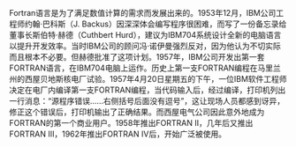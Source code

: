Fortran语言是为了满足数值计算的需求而发展出来的。1953年12月，IBM公司工程师约翰·巴科斯（J. Backus）因深深体会编写程序很困难，而写了一份备忘录给董事长斯伯特·赫德（Cuthbert Hurd），建议为IBM704系统设计全新的电脑语言以提升开发效率。当时IBM公司的顾问冯·诺伊曼强烈反对，因为他认为不切实际而且根本不必要。但赫德批准了这项计划。1957年，IBM公司开发出第一套FORTRAN语言，在IBM704电脑上运作。历史上第一支FORTRAN编程在马里兰州的西屋贝地斯核电厂试验。1957年4月20日星期五的下午，一位IBM软件工程师决定在电厂内编译第一支FORTRAN编程，当代码输入后，经过编译，打印机列出一行消息：“源程序错误……右侧括号后面没有逗号”，这让现场人员都感到讶异，修正这个错误后，打印机输出了正确结果。而西屋电气公司因此意外地成为FORTRAN的第一个商业用户。1958年推出FORTRAN Ⅱ，几年后又推出FORTRAN Ⅲ，1962年推出FORTRAN Ⅳ后，开始广泛被使用。